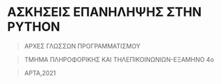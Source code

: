 # ΑΣΚΗΣΕΙΣ ΕΠΑΝΗΛΗΨΗΣ ΣΤΗΝ PYTHON

> ΑΡΧΕΣ ΓΛΩΣΣΩΝ ΠΡΟΓΡΑΜΜΑΤΙΣΜΟΥ

> ΤΜΗΜΑ ΠΛΗΡΟΦΟΡΙΚΗΣ ΚΑΙ ΤΗΛΕΠΙΚΟΙΝΩΝΙΩΝ-ΕΞΑΜΗΝΟ 4ο

> ΑΡΤΑ,2021
